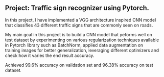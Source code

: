 ## Project: Traffic sign recognizer using Pytorch.

In this project, I have implemented a VGG architecture inspired CNN model that classifies 43 different traffic signs that are commonly seen on roads. 

My main goal in this project is to build a CNN model that peforms well on test dataset by experimenting on various regularization techniques available in Pytorch library such as BatchNorm, applied data augmentation on training images for better generalization, leveraging different optimizers and check how it varies the end result accuracy. 

Achieved 99.6% accuracy on validation set and 96.38% accuracy on test dataset.
